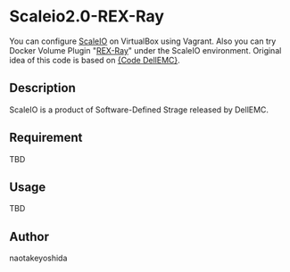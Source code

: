 # Scaleio2.0-REX-Ray

You can configure [ScaleIO](https://japan.emc.com/storage/scaleio/index.htm) on VirtualBox using Vagrant. Also you can try Docker Volume Plugin "[REX-Ray](https://github.com/codedellemc/rexray)" under the ScaleIO environment. Original idea of this code is based on [{Code DellEMC}](https://codedellemc.com/).

## Description
ScaleIO is a product of Software-Defined Strage released by DellEMC.

## Requirement
TBD

## Usage
TBD

## Author
naotakeyoshida
